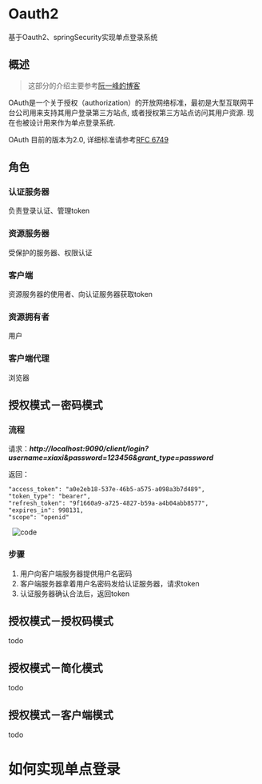 
# Oauth2
基于Oauth2、springSecurity实现单点登录系统

## 概述
> 这部分的介绍主要参考[阮一峰的博客](http://www.ruanyifeng.com/blog/2014/05/oauth_2_0.html)

OAuth是一个关于授权（authorization）的开放网络标准，最初是大型互联网平台公司用来支持其用户登录第三方站点, 或者授权第三方站点访问其用户资源. 现在也被设计用来作为单点登录系统.

OAuth 目前的版本为2.0, 详细标准请参考[RFC 6749](http://www.rfcreader.com/#rfc6749)

## 角色

### 认证服务器
负责登录认证、管理token

### 资源服务器
受保护的服务器、权限认证

### 客户端
资源服务器的使用者、向认证服务器获取token

### 资源拥有者
用户

### 客户端代理
浏览器


## 授权模式－密码模式

### 流程
请求：***http://localhost:9090/client/login?username=xiaxi&password=123456&grant_type=password***

返回：

    "access_token": "a0e2eb18-537e-46b5-a575-a098a3b7d489",
    "token_type": "bearer",
    "refresh_token": "9f1660a9-a725-4827-b59a-a4b04abb8577",
    "expires_in": 998131,
    "scope": "openid"
   
 ![code](https://github.com/MrSummer33/Xia_Oauth2/blob/master/pictire/WechatIMG246.jpeg)

### 步骤

 1. 用户向客户端服务器提供用户名密码
 2. 客户端服务器拿着用户名密码发给认证服务器，请求token
 3. 认证服务器确认合法后，返回token
 
## 授权模式－授权码模式
todo
## 授权模式－简化模式
todo
## 授权模式－客户端模式
todo

# 如何实现单点登录




